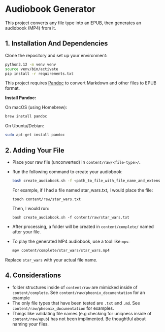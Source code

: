 # Audiobook Generator

This project converts any file type into an EPUB, then generates an audiobook (MP4) from it.

## 1. Installation And Dependencies

Clone the repository and set up your environment:

```bash
python3.12 -m venv venv
source venv/bin/activate
pip install -r requirements.txt
```

This project requires [Pandoc](https://pandoc.org/) to convert Markdown and other files to EPUB format.

**Install Pandoc:**

On macOS (using Homebrew):
```bash
brew install pandoc
```

On Ubuntu/Debian:
```bash
sudo apt-get install pandoc
```

## 2. Adding Your File

- Place your raw file (unconverted) in `content/raw/<file-type>/`.
- Run the following command to create your audiobook:

  ```bash
  bash create_audiobook.sh -f <path_to_file_with_file_name_and_extension_from_working_dir>
  ```
  For example, if I had a file named star_wars.txt, I would place the file:

  ```
  touch content/raw/star_wars.txt
  ```
  Then, I would run:

  ```
  bash create_audiobook.sh -f content/raw/star_wars.txt
  ```

- After processing, a folder will be created in `content/complete/` named after your file.
- To play the generated MP4 audiobook, use a tool like `mpv`:

  ```bash
  mpv content/complete/star_wars/star_wars.mp4
  ```

Replace `star_wars` with your actual file name.

## 4. Considerations
- folder structures inside of `content/raw` are mimicked inside of `content/complete`. See `content/raw/pheonix_documentation` for an example
- The only file types that have been tested are `.txt` and `.md`. See `content/raw/pheonix_documentation` for examples. 
- Things like validating file names (e.g checking for uniqness inside of `content/raw/epub`) has not been implimented. Be thoughtful about naming your files.
